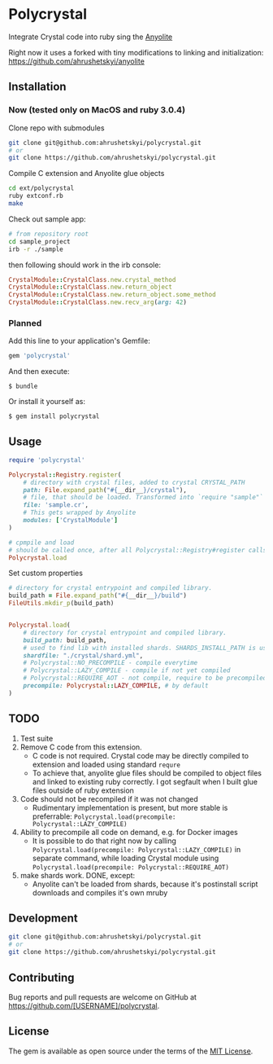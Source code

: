 # Polycrystal

Integrate Crystal code into ruby sing the [Anyolite](https://github.com/Anyolite/anyolite)

Right now it uses a forked with tiny modifications to linking and initialization: https://github.com/ahrushetskyi/anyolite

## Installation

### Now (tested only on MacOS and ruby 3.0.4)

Clone repo with submodules

```bash
git clone git@github.com:ahrushetskyi/polycrystal.git
# or
git clone https://github.com/ahrushetskyi/polycrystal.git
```

Compile C extension and Anyolite glue objects

```bash
cd ext/polycrystal
ruby extconf.rb
make
```

Check out sample app:

```bash
# from repository root
cd sample_project
irb -r ./sample
```

then following should work in the irb console:

```ruby
CrystalModule::CrystalClass.new.crystal_method
CrystalModule::CrystalClass.new.return_object
CrystalModule::CrystalClass.new.return_object.some_method
CrystalModule::CrystalClass.new.recv_arg(arg: 42)
```

### Planned

Add this line to your application's Gemfile:

```ruby
gem 'polycrystal'
```

And then execute:

    $ bundle

Or install it yourself as:

    $ gem install polycrystal

## Usage

```ruby
require 'polycrystal'

Polycrystal::Registry.register(
    # directory with crystal files, added to crystal CRYSTAL_PATH
    path: File.expand_path("#{__dir__}/crystal"),
    # file, that should be loaded. Transformed into `require "sample"` in crystal entrypoint, should be accessible from :path
    file: 'sample.cr', 
    # This gets wrapped by Anyolite
    modules: ['CrystalModule'] 
)

# cpmpile and load 
# should be called once, after all Polycrystal::Registry#register calls
Polycrystal.load
```

Set custom properties
```ruby
# directory for crystal entrypoint and compiled library. 
build_path = File.expand_path("#{__dir__}/build") 
FileUtils.mkdir_p(build_path)


Polycrystal.load(
    # directory for crystal entrypoint and compiled library. 
    build_path: build_path,
    # used to find lib with installed shards. SHARDS_INSTALL_PATH is used if present
    shardfile: "./crystal/shard.yml", 
    # Polycrystal::NO_PRECOMPILE - compile everytime
    # Polycrystal::LAZY_COMPILE - compile if not yet compiled
    # Polycrystal::REQUIRE_AOT - not compile, require to be precompiled
    precompile: Polycrystal::LAZY_COMPILE, # by default
)
```

## TODO

1. Test suite
2. Remove C code from this extension.
   * C code is not required. Crystal code may be directly compiled to extension and loaded using standard `requre`
   * To achieve that, anyolite glue files should be compiled to object files and linked to existing ruby correctly. I got segfault when I built glue files outside of ruby extension
2. Code should not be recompiled if it was not changed
   * Rudimentary implementation is present, but more stable is preferrable: `Polycrystal.load(precompile: Polycrystal::LAZY_COMPILE)`
3. Ability to precompile all code on demand, e.g. for Docker images
   * It is possible to do that right now by calling `Polycrystal.load(precompile: Polycrystal::LAZY_COMPILE)` in separate command, while loading Crystal module using `Polycrystal.load(precompile: Polycrystal::REQUIRE_AOT)`
4. make shards work. DONE, except:
   * Anyolite can't be loaded from shards, because it's postinstall script downloads and compiles it's own mruby 

## Development

```bash
git clone git@github.com:ahrushetskyi/polycrystal.git
# or
git clone https://github.com/ahrushetskyi/polycrystal.git
```

## Contributing

Bug reports and pull requests are welcome on GitHub at https://github.com/[USERNAME]/polycrystal.

## License

The gem is available as open source under the terms of the [MIT License](https://opensource.org/licenses/MIT).
